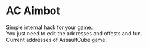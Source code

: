 # AC Aimbot
Simple internal hack for your game.\
You just need to edit the addresses and offests and fun.\
Current addresses of AssaultCube game.
